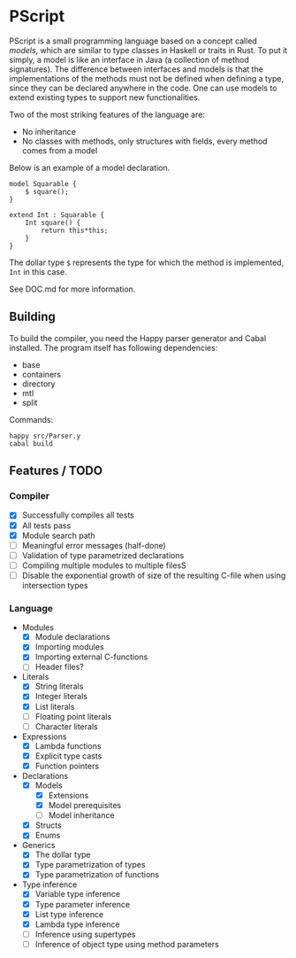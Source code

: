 PScript
=======

PScript is a small programming language based on a concept called _models_,
which are similar to type classes in Haskell or traits in Rust. To put it
simply, a model is like an interface in Java (a collection of method
signatures). The difference between interfaces and models is that the
implementations of the methods must not be defined when defining a type, since
they can be declared anywhere in the code. One can use models to extend
existing types to support new functionalities.

Two of the most striking features of the language are:
* No inheritance
* No classes with methods, only structures with fields, every method comes from
  a model

Below is an example of a model declaration.

```
model Squarable {
	$ square();
}

extend Int : Squarable {
	Int square() {
		return this*this;
	}
}
```

The dollar type `$` represents the type for which the method is implemented,
`Int` in this case.

See DOC.md for more information.

## Building

To build the compiler, you need the Happy parser generator and Cabal installed. The program itself has following dependencies:

* base
* containers
* directory
* mtl
* split

Commands:

    happy src/Parser.y
    cabal build

## Features / TODO

### Compiler

- [x] Successfully compiles all tests
- [x] All tests pass
- [x] Module search path
- [ ] Meaningful error messages (half-done)
- [ ] Validation of type parametrized declarations
- [ ] Compiling multiple modules to multiple filesS
- [ ] Disable the exponential growth of size of the resulting C-file when using intersection types

### Language

- Modules
  - [x] Module declarations
  - [x] Importing modules
  - [x] Importing external C-functions
  - [ ] Header files?
- Literals
  - [x] String literals
  - [x] Integer literals
  - [x] List literals
  - [ ] Floating point literals
  - [ ] Character literals
- Expressions
  - [x] Lambda functions
  - [x] Explicit type casts
  - [x] Function pointers
- Declarations
  - [x] Models
    - [x] Extensions
    - [x] Model prerequisites
    - [ ] Model inheritance
  - [x] Structs
  - [x] Enums
- Generics
  - [x] The dollar type
  - [x] Type parametrization of types
  - [x] Type parametrization of functions
- Type inference
  - [x] Variable type inference
  - [x] Type parameter inference
  - [x] List type inference
  - [x] Lambda type inference
  - [ ] Inference using supertypes
  - [ ] Inference of object type using method parameters
